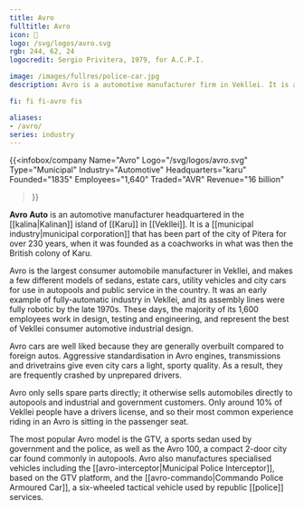 ```yaml
---
title: Avro
fulltitle: Avro
icon: 🚗
logo: /svg/logos/avro.svg
rgb: 244, 62, 24
logocredit: Sergio Privitera, 1979, for A.C.P.I.

image: /images/fullres/police-car.jpg
description: Avro is a automotive manufacturer firm in Vekllei. It is a municipalised cooperative made up of many constituent factories and dealers.

fi: fi fi-avro fis

aliases:
- /avro/
series: industry
---
```

{{<infobox/company
	 Name="Avro"
	 Logo="/svg/logos/avro.svg"
	 Type="Municipal"
	 Industry="Automotive"
	 Headquarters="karu"
	 Founded="1835"
	 Employees="1,640"
	 Traded="AVR"
	 Revenue="16 billion"
 >}}

<span class="fi fi-avro fis"></span> **Avro Auto** is an automotive manufacturer headquartered in the [[kalina|Kalinan]] island of [[Karu]] in [[Vekllei]]. It is a [[municipal industry|municipal corporation]] that has been part of the city of Pitera for over 230 years, when it was founded as a coachworks in what was then the British colony of Karu.

Avro is the largest consumer automobile manufacturer in Vekllei, and makes a few different models of sedans, estate cars, utility vehicles and city cars for use in autopools and public service in the country. It was an early example of fully-automatic industry in Vekllei, and its assembly lines were fully robotic by the late 1970s. These days, the majority of its 1,600 employees work in design, testing and engineering, and represent the best of Vekllei consumer automotive industrial design.

Avro cars are well liked because they are generally overbuilt compared to foreign autos. Aggressive standardisation in Avro engines, transmissions and drivetrains give even city cars a light, sporty quality. As a result, they are frequently crashed by unprepared drivers.

Avro only sells spare parts directly; it otherwise sells automobiles directly to autopools and industrial and government customers. Only around 10% of Vekllei people have a drivers license, and so their most common experience riding in an Avro is sitting in the passenger seat.

The most popular Avro model is the GTV, a sports sedan used by government and the police, as well as the Avro 100, a compact 2-door city car found commonly in autopools. Avro also manufactures specialised vehicles including the [[avro-interceptor|Municipal Police Interceptor]], based on the GTV platform, and the [[avro-commando|Commando Police Armoured Car]], a six-wheeled tactical vehicle used by republic [[police]] services.